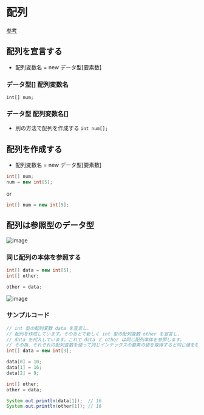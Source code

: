 # 配列
[ 参考 ](https://www.javadrive.jp/start/array/index2.html)


## 配列を宣言する
- 配列変数名 = new データ型[要素数]

### データ型[] 配列変数名
`int[] num;`
### データ型 配列変数名[]
- 別の方法で配列を作成する
`int num[];`


## 配列を作成する
- 配列変数名 = new データ型[要素数]
```java
int[] num;
num = new int[5];
```
or
```java
int[] num = new int[5];
```

## 配列は参照型のデータ型
![image](https://user-images.githubusercontent.com/45380191/187383526-082b9216-ae25-490d-93b1-918e4fdd4905.png)

### 同じ配列の本体を参照する
```java
int[] data = new int[5];
int[] other;

other = data;
```
![image](https://user-images.githubusercontent.com/45380191/187383835-27dccddf-53d8-45db-8629-5232e8eb096f.png)


### サンプルコード
```java
// int 型の配列変数 data を宣言し、
// 配列を作成しています。そのあとで新しく int 型の配列変数 other を宣言し、 
// data を代入しています。これで data と other は同じ配列本体を参照します。
// その為、それぞれの配列変数を使って同じインデックスの要素の値を取得すると同じ値を取得することができます。
int[] data = new int[3];

data[0] = 10;
data[1] = 16;
data[2] = 9;

int[] other;
other = data;

System.out.println(data[1]);  // 16
System.out.println(other[1]); // 16
```
